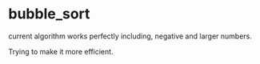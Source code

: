 # bubble_sort
current algorithm works perfectly including, negative and larger numbers.

Trying to make it more efficient.